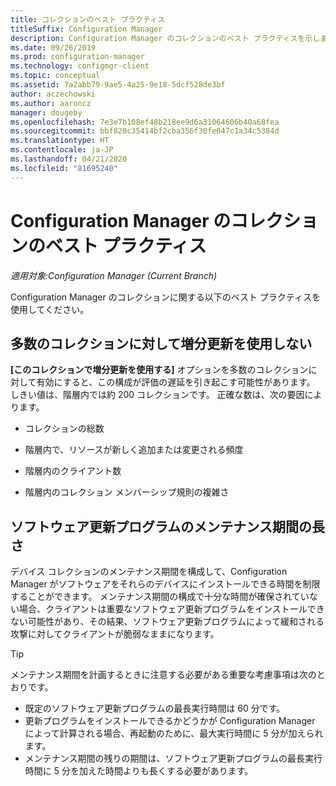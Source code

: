 ```yaml
---
title: コレクションのベスト プラクティス
titleSuffix: Configuration Manager
description: Configuration Manager のコレクションのベスト プラクティスを示します。
ms.date: 09/26/2019
ms.prod: configuration-manager
ms.technology: configmgr-client
ms.topic: conceptual
ms.assetid: 7a2abb79-9ae5-4a25-9e18-5dcf528de3bf
author: aczechowski
ms.author: aaroncz
manager: dougeby
ms.openlocfilehash: 7e3e7b108ef48b218ee9d6a31064606b40a68fea
ms.sourcegitcommit: bbf820c35414bf2cba356f30fe047c1a34c5384d
ms.translationtype: HT
ms.contentlocale: ja-JP
ms.lasthandoff: 04/21/2020
ms.locfileid: "81695240"
---
```

# <a name="best-practices-for-collections-in-configuration-manager"></a>Configuration Manager のコレクションのベスト プラクティス

*適用対象:Configuration Manager (Current Branch)*

Configuration Manager のコレクションに関する以下のベスト プラクティスを使用してください。  

## <a name="dont-use-incremental-updates-with-many-collections"></a><a name="bkmk_incremental"></a> 多数のコレクションに対して増分更新を使用しない

**[このコレクションで増分更新を使用する]** オプションを多数のコレクションに対して有効にすると、この構成が評価の遅延を引き起こす可能性があります。 しきい値は、階層内では約 200 コレクションです。 正確な数は、次の要因によります。  

- コレクションの総数  

- 階層内で、リソースが新しく追加または変更される頻度  

- 階層内のクライアント数  

- 階層内のコレクション メンバーシップ規則の複雑さ  

## <a name="maintenance-window-size-for-software-updates"></a>ソフトウェア更新プログラムのメンテナンス期間の長さ

デバイス コレクションのメンテナンス期間を構成して、Configuration Manager がソフトウェアをそれらのデバイスにインストールできる時間を制限することができます。 メンテナンス期間の構成で十分な時間が確保されていない場合、クライアントは重要なソフトウェア更新プログラムをインストールできない可能性があり、その結果、ソフトウェア更新プログラムによって緩和される攻撃に対してクライアントが脆弱なままになります。

> [!Tip]
> メンテナンス期間を計画するときに注意する必要がある重要な考慮事項は次のとおりです。
>
> - 既定のソフトウェア更新プログラムの最長実行時間は 60 分です。
> - 更新プログラムをインストールできるかどうかが Configuration Manager によって計算される場合、再起動のために、最大実行時間に 5 分が加えられます。
> - メンテナンス期間の残りの期間は、ソフトウェア更新プログラムの最長実行時間に 5 分を加えた時間よりも長くする必要があります。
